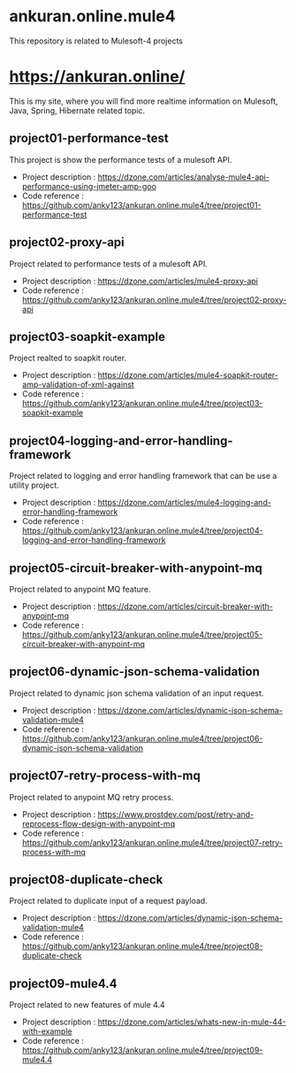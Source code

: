 # ankuran.online.mule4
This repository is related to Mulesoft-4 projects

# https://ankuran.online/
This is my site, where you will find more realtime information on Mulesoft, Java, Spring, Hibernate related topic.

## project01-performance-test
This project is show the performance tests of a mulesoft API.

- Project description : https://dzone.com/articles/analyse-mule4-api-performance-using-jmeter-amp-goo
- Code reference  : https://github.com/anky123/ankuran.online.mule4/tree/project01-performance-test

## project02-proxy-api
Project related to performance tests of a mulesoft API.

- Project description : https://dzone.com/articles/mule4-proxy-api  
- Code reference  : https://github.com/anky123/ankuran.online.mule4/tree/project02-proxy-api    

## project03-soapkit-example
Project realted to soapkit router.

- Project description : https://dzone.com/articles/mule4-soapkit-router-amp-validation-of-xml-against 
- Code reference  : https://github.com/anky123/ankuran.online.mule4/tree/project03-soapkit-example

## project04-logging-and-error-handling-framework
Project related to logging and error handling framework that can be use a utility project.

- Project description : https://dzone.com/articles/mule4-logging-and-error-handling-framework
- Code reference  : https://github.com/anky123/ankuran.online.mule4/tree/project04-logging-and-error-handling-framework

## project05-circuit-breaker-with-anypoint-mq
Project related to anypoint MQ feature.

- Project description : https://dzone.com/articles/circuit-breaker-with-anypoint-mq
- Code reference  : https://github.com/anky123/ankuran.online.mule4/tree/project05-circuit-breaker-with-anypoint-mq

## project06-dynamic-json-schema-validation
Project related to dynamic json schema validation of an input request.

- Project description : https://dzone.com/articles/dynamic-json-schema-validation-mule4
- Code reference  : https://github.com/anky123/ankuran.online.mule4/tree/project06-dynamic-json-schema-validation

## project07-retry-process-with-mq
Project related to anypoint MQ retry process.

- Project description : https://www.prostdev.com/post/retry-and-reprocess-flow-design-with-anypoint-mq  
- Code reference  : https://github.com/anky123/ankuran.online.mule4/tree/project07-retry-process-with-mq

## project08-duplicate-check
Project related to duplicate input of a request payload.

- Project description : https://dzone.com/articles/dynamic-json-schema-validation-mule4
- Code reference  : https://github.com/anky123/ankuran.online.mule4/tree/project08-duplicate-check

## project09-mule4.4
Project related to new features of mule 4.4

- Project description : https://dzone.com/articles/whats-new-in-mule-44-with-example
- Code reference  : https://github.com/anky123/ankuran.online.mule4/tree/project09-mule4.4
